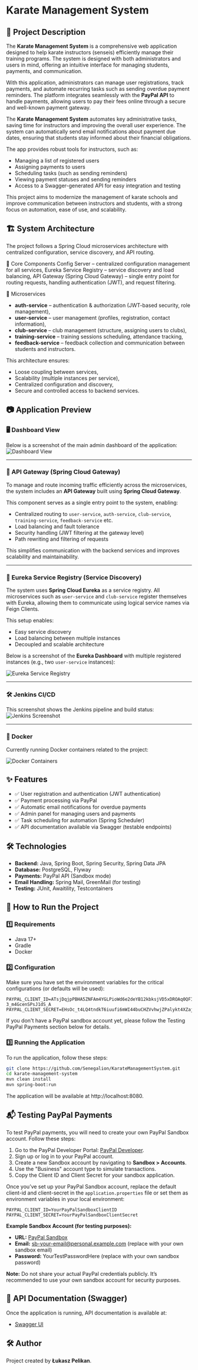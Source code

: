 # Karate Management System

## 📌 Project Description

The **Karate Management System** is a comprehensive web application designed to help karate instructors (senseis) efficiently manage their training programs. The system is designed with both administrators and users in mind, offering an intuitive interface for managing students, payments, and communication.

With this application, administrators can manage user registrations, track payments, and automate recurring tasks such as sending overdue payment reminders. The platform integrates seamlessly with the **PayPal API** to handle payments, allowing users to pay their fees online through a secure and well-known payment gateway.

The **Karate Management System** automates key administrative tasks, saving time for instructors and improving the overall user experience. The system can automatically send email notifications about payment due dates, ensuring that students stay informed about their financial obligations.

The app provides robust tools for instructors, such as:
- Managing a list of registered users
- Assigning payments to users
- Scheduling tasks (such as sending reminders)
- Viewing payment statuses and sending reminders
- Access to a Swagger-generated API for easy integration and testing

This project aims to modernize the management of karate schools and improve communication between instructors and students, with a strong focus on automation, ease of use, and scalability.

## 🏗️ System Architecture

The project follows a Spring Cloud microservices architecture with centralized configuration, service discovery, and API routing.

🔑 Core Components
Config Server – centralized configuration management for all services,
Eureka Service Registry – service discovery and load balancing,
API Gateway (Spring Cloud Gateway) – single entry point for routing requests, handling authentication (JWT), and request filtering.

🧩 Microservices

- **auth-service** – authentication & authorization (JWT-based security, role management),
- **user-service** – user management (profiles, registration, contact information),
- **club-service** – club management (structure, assigning users to clubs),
- **training-service** – training sessions scheduling, attendance tracking,
- **feedback-service** – feedback collection and communication between students and instructors.

This architecture ensures:
- Loose coupling between services,
- Scalability (multiple instances per service),
- Centralized configuration and discovery,
- Secure and controlled access to backend services.

## 📷 Application Preview

### 🖥️ Dashboard View

Below is a screenshot of the main admin dashboard of the application:
![Dashboard View](https://github.com/user-attachments/assets/32298e6e-a42c-468c-8f66-8ebcd27c7d6c)

---

### 🚪 API Gateway (Spring Cloud Gateway)

To manage and route incoming traffic efficiently across the microservices, the system includes an **API Gateway** built using **Spring Cloud Gateway**.

This component serves as a single entry point to the system, enabling:
- Centralized routing to `user-service`, `auth-service`, `club-service`, `training-service`, `feedback-service` etc.
- Load balancing and fault tolerance
- Security handling (JWT filtering at the gateway level)
- Path rewriting and filtering of requests

This simplifies communication with the backend services and improves scalability and maintainability.

---

### 🧭 Eureka Service Registry (Service Discovery)

The system uses **Spring Cloud Eureka** as a service registry. All microservices such as `user-service` and `club-service` register themselves with Eureka, allowing them to communicate using logical service names via Feign Clients.

This setup enables:
- Easy service discovery
- Load balancing between multiple instances
- Decoupled and scalable architecture

Below is a screenshot of the **Eureka Dashboard** with multiple registered instances (e.g., two `user-service` instances):

![Eureka Service Registry](https://github.com/user-attachments/assets/3c914c79-0687-447d-accd-ff1efa4176ad)



---

### 🛠️ Jenkins CI/CD

This screenshot shows the Jenkins pipeline and build status:
![Jenkins Screenshot](https://github.com/user-attachments/assets/a2b2e2a8-c8c6-4743-a84f-8009a4dc8181)

---

### 🐳 Docker

Currently running Docker containers related to the project:

![Docker Containers](https://github.com/user-attachments/assets/69fe19a1-3774-4530-9163-f5a7748fc7b7)

## ✨ Features

- ✅ User registration and authentication (JWT authentication)
- ✅ Payment processing via PayPal
- ✅ Automatic email notifications for overdue payments
- ✅ Admin panel for managing users and payments
- ✅ Task scheduling for automation (Spring Scheduler)
- ✅ API documentation available via Swagger (testable endpoints)

## 🛠️ Technologies

- **Backend:** Java, Spring Boot, Spring Security, Spring Data JPA
- **Database:** PostgreSQL, Flyway
- **Payments:** PayPal API (Sandbox mode)
- **Email Handling:** Spring Mail, GreenMail (for testing)
- **Testing:** JUnit, Awaitility, Testcontainers

## 🚀 How to Run the Project

### 1️⃣ Requirements

- Java 17+
- Gradle
- Docker

### 2️⃣ Configuration
Make sure you have set the environment variables for the critical configurations (or defaults will be used):

```env
PAYPAL_CLIENT_ID=ATsjDqjpPBHA5ZNFAm4YGLPioWd6e2deYB12kbksjVD5xDROAq0QFIPf32lR5n-3_m4GcenSPsJ1dS_A
PAYPAL_CLIENT_SECRET=EHsOc_t4LQ4tndkT6iuufi6mWI44buCHZVvhwjZPalykt4XZajmUZhg5JthcFP260iLsrLQQMho9N84g
```

If you don't have a PayPal sandbox account yet, please follow the Testing PayPal Payments section below for details.

### 3️⃣ Running the Application

To run the application, follow these steps:

```sh
git clone https://github.com/Senegalion/KarateManagementSystem.git
cd karate-management-system
mvn clean install
mvn spring-boot:run
```

The application will be available at http://localhost:8080.

## 📬 Testing PayPal Payments

To test PayPal payments, you will need to create your own PayPal Sandbox account. Follow these steps:

1. Go to the PayPal Developer Portal: [PayPal Developer](https://developer.paypal.com/).
2. Sign up or log in to your PayPal account.
3. Create a new Sandbox account by navigating to **Sandbox > Accounts**.
4. Use the "Business" account type to simulate transactions.
5. Copy the Client ID and Client Secret for your sandbox application.

Once you’ve set up your PayPal Sandbox account, replace the default client-id and client-secret in the `application.properties` file or set them as environment variables in your local environment:

```env
PAYPAL_CLIENT_ID=YourPayPalSandboxClientID
PAYPAL_CLIENT_SECRET=YourPayPalSandboxClientSecret
```

**Example Sandbox Account (for testing purposes):**
- **URL:** [PayPal Sandbox](https://www.sandbox.paypal.com/)
- **Email:** sb-your-email@personal.example.com (replace with your own sandbox email)
- **Password:** YourTestPasswordHere (replace with your own sandbox password)

**Note:** Do not share your actual PayPal credentials publicly. It’s recommended to use your own sandbox account for security purposes.

## 📖 API Documentation (Swagger)

Once the application is running, API documentation is available at:

- [Swagger UI](http://localhost:8080/swagger-ui.html)

## 🛠 Author

Project created by **Łukasz Pelikan**.
